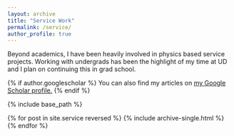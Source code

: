 ```yaml
---
layout: archive
title: "Service Work"
permalink: /service/
author_profile: true
---
```

Beyond academics, I have been heavily involved in physics based service projects. Working with undergrads has been the highlight of my time at UD and I plan on continuing this in grad school. 

{% if author.googlescholar %}
  You can also find my articles on <u><a href="{{author.googlescholar}}">my Google Scholar profile</a>.</u>
{% endif %}

{% include base_path %}

{% for post in site.service reversed %}
  {% include archive-single.html %}
{% endfor %}

